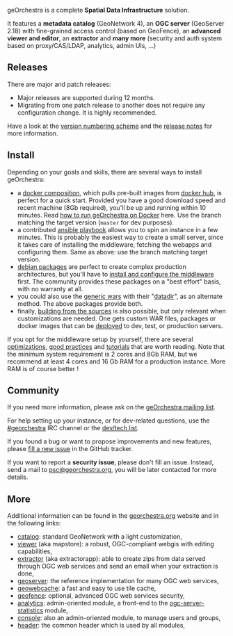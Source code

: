 geOrchestra is a complete **Spatial Data Infrastructure** solution.

It features a **metadata catalog** (GeoNetwork 4), an **OGC server** (GeoServer 2.18) with fine-grained access control (based on GeoFence), an **advanced viewer and editor**, an **extractor** and **many more** (security and auth system based on proxy/CAS/LDAP, analytics, admin UIs, ...)

## Releases

There are major and patch releases:
 * Major releases are supported during 12 months.
 * Migrating from one patch release to another does not require any configuration change. It is highly recommended.

Have a look at the [version numbering scheme](releases.md) and the [release notes](https://github.com/georchestra/georchestra/releases) for more information.


## Install

Depending on your goals and skills, there are several ways to install geOrchestra:

 * a [docker composition](https://github.com/georchestra/docker/blob/master/docker-compose.yml), which pulls pre-built images from [docker hub](https://hub.docker.com/u/georchestra/), is perfect for a quick start. Provided you have a good download speed and recent machine (8Gb required), you'll be up and running within 10 minutes. Read [how to run geOrchestra on Docker](https://github.com/georchestra/docker/blob/master/README.md) here. Use the branch matching the target version (`master` for dev purposes).
 * a contributed [ansible playbook](https://github.com/georchestra/ansible) allows you to spin an instance in a few minutes. This is probably the easiest way to create a small server, since it takes care of installing the middleware, fetching the webapps and configuring them. Same as above: use the branch matching target version.
 * [debian packages](https://packages.georchestra.org/) are perfect to create complex production architectures, but you'll have to [install and configure the middleware](setup.md) first. The community provides these packages on a "best effort" basis, with no warranty at all.
 * you could also use the [generic wars](https://packages.georchestra.org/) with their "[datadir](https://github.com/georchestra/datadir)", as an alternate method. The above packages provide both.
 * finally, [building from the sources](build.md) is also possible, but only relevant when customizations are needed. One gets custom WAR files, packages or docker images that can be [deployed](deploy.md) to dev, test, or production servers.

If you opt for the middleware setup by yourself, there are several [optimizations](optimizations.md), [good practices](good_practices.md) and [tutorials](tutorials.md) that are worth reading.
Note that the minimum system requirement is 2 cores and 8Gb RAM, but we recommend at least 4 cores and 16 Gb RAM for a production instance.
More RAM is of course better !


## Community

If you need more information, please ask on the [geOrchestra mailing list](https://groups.google.com/forum/#!forum/georchestra).

For help setting up your instance, or for dev-related questions, use the [#georchestra](https://kiwiirc.com/client/irc.freenode.net/georchestra) IRC channel or the [dev/tech list](https://groups.google.com/forum/#!forum/georchestra-dev).

If you found a bug or want to propose improvements and new features, please [fill a new issue](https://github.com/georchestra/georchestra/issues/new/choose) in the GitHub tracker.

If you want to report a **security issue**, please don't fill an issue. Instead, send a mail to <psc@georchestra.org>, you will be later contacted for more details.

## More

Additional information can be found in the [georchestra.org](http://www.georchestra.org/) website and in the following links:
 * [catalog](https://github.com/georchestra/geonetwork/): standard GeoNetwork with a light customization,
 * [viewer](https://github.com/georchestra/mapstore2-georchestra#readme) (aka mapstore): a robust, OGC-compliant webgis with editing capabilities,
 * [extractor](https://github.com/georchestra/georchestra/blob/master/extractorapp/README.md) (aka extractorapp): able to create zips from data served through OGC web services and send an email when your extraction is done,
 * [geoserver](http://geoserver.org/): the reference implementation for many OGC web services,
 * [geowebcache](http://geowebcache.org/): a fast and easy to use tile cache,
 * [geofence](https://github.com/georchestra/geofence/blob/georchestra/georchestra.md): optional, advanced OGC web services security,
 * [analytics](https://github.com/georchestra/georchestra/blob/master/analytics/README.md): admin-oriented module, a front-end to the [ogc-server-statistics](https://github.com/georchestra/georchestra/blob/master/ogc-server-statistics/README.md) module,
 * [console](https://github.com/georchestra/georchestra/blob/master/console/README.md): also an admin-oriented module, to manage users and groups,
 * [header](https://github.com/georchestra/georchestra/blob/master/header/README.md): the common header which is used by all modules,
